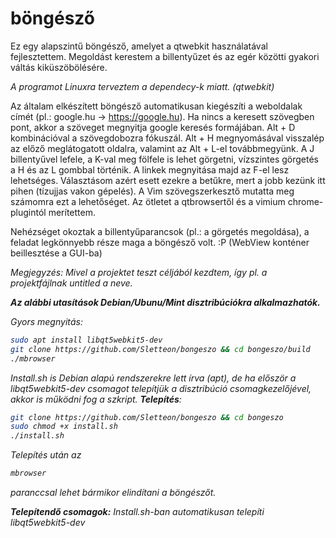 # böngésző
Ez egy alapszintű böngésző, amelyet a qtwebkit használatával fejlesztettem.
Megoldást kerestem a billentyűzet és az egér közötti gyakori váltás kiküszöbölésére. 

<i>A programot Linuxra terveztem a dependecy-k miatt. (qtwebkit)</i>

Az általam elkészített böngésző automatikusan kiegészíti a weboldalak címét (pl.: google.hu -> https://google.hu).
Ha nincs a keresett szövegben pont, akkor a szöveget megnyitja google keresés formájában.
Alt + D kombinációval a szövegdobozra fókuszál.
Alt + H megnyomásával visszalép az előző meglátogatott oldalra, valamint az Alt + L-el továbbmegyünk.
A J billentyűvel lefele, a K-val meg fölfele is lehet görgetni, vízszintes görgetés a H és az L gombbal történik.
A linkek megnyitása majd az F-el lesz lehetséges.
Választásom azért esett ezekre a betűkre, mert a jobb kezünk itt pihen (tízujjas vakon gépelés).
A Vim szövegszerkesztő mutatta meg számomra ezt a lehetőséget.
Az ötletet a qtbrowsertől és a vimium chrome-plugintól merítettem.

Nehézséget okoztak a billentyűparancsok (pl.: a görgetés megoldása), a feladat legkönnyebb része maga a böngésző volt. :P
(WebView konténer beillesztése a GUI-ba)


<i>Megjegyzés: Mivel a projektet teszt céljából kezdtem, így pl. a projektfájlnak untitled a neve.<i>
  
<b>Az alábbi utasítások Debian/Ubunu/Mint disztribúciókra alkalmazhatók.</b>

Gyors megnyitás:
  ```sh
sudo apt install libqt5webkit5-dev
git clone https://github.com/Sletteon/bongeszo && cd bongeszo/build
./mbrowser
```
<i>Install.sh is Debian alapú rendszerekre lett írva (apt), de ha először a libqt5webkit5-dev csomagot telepítjük a disztribúció csomagkezelőjével, akkor is működni fog a szkript.</i>
<b>Telepítés</b>: 
```sh
git clone https://github.com/Sletteon/bongeszo && cd bongeszo
sudo chmod +x install.sh
./install.sh
```
Telepítés után az
```sh
mbrowser
```
paranccsal lehet bármikor elindítani a böngészőt.


<b>Telepítendő csomagok:</b>
<i>Install.sh-ban automatikusan telepíti</i>
libqt5webkit5-dev
